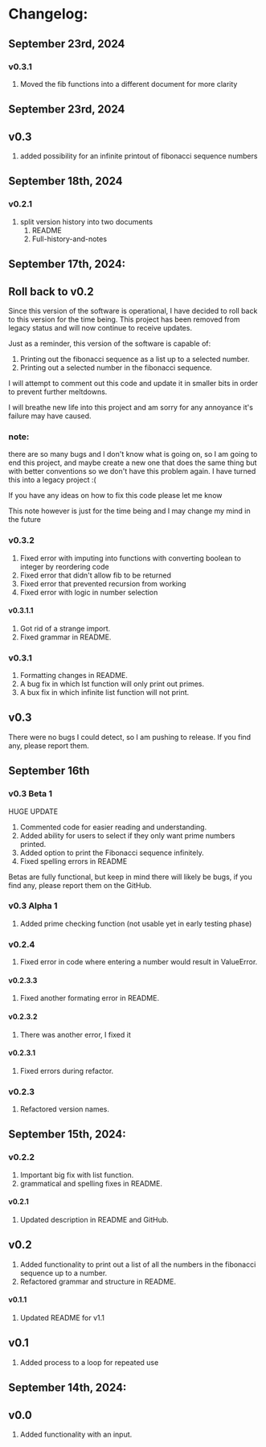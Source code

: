 # Changelog:


## September 23rd, 2024

### v0.3.1

1. Moved the fib functions into a different document for more clarity


## September 23rd, 2024

## v0.3

1. added possibility for an infinite printout of fibonacci sequence numbers

## September 18th, 2024

### v0.2.1

1. split version history into two documents
   1. README
   2. Full-history-and-notes

## September 17th, 2024:

## Roll back to v0.2

Since this version of the software is operational, I have decided to roll back to this version for the time being. This project has been removed from legacy status and will now continue to receive updates. 

Just as a reminder, this version of the software is capable of:

1. Printing out the fibonacci sequence as a list up to a selected number.
2. Printing out a selected number in the fibonacci sequence.

I will attempt to comment out this code and update it in smaller bits in order to prevent further meltdowns.

I will breathe new life into this project and am sorry for any annoyance it's failure may have caused.

### note:
there are so many bugs and I don't know what is going on, so I am going to end this project, and maybe create a new one that does the same thing but with better conventions so we don't have this problem again. I have turned this into a legacy project :(

If you have any ideas on how to fix this code please let me know

This note however is just for the time being and I may change my mind in the future

### v0.3.2 

1. Fixed error with imputing into functions with converting boolean to integer by reordering code
2. Fixed error that didn't allow fib to be returned
3. Fixed error that prevented recursion from working
4. Fixed error with logic in number selection

#### v0.3.1.1

1. Got rid of a strange import.
2. Fixed grammar in README.

### v0.3.1

1. Formatting changes in README.
2. A bug fix in which lst function will only print out primes.
3. A bux fix in which infinite list function will not print.

## v0.3

There were no bugs I could detect, so I am pushing to release. If you find any, please report them.

## September 16th 

### v0.3 Beta 1

HUGE UPDATE

1. Commented code for easier reading and understanding.
2. Added ability for users to select if they only want prime numbers printed.
3. Added option to print the Fibonacci sequence infinitely. 
4. Fixed spelling errors in README

Betas are fully functional, but keep in mind there will likely be bugs, if you find any, please report them on the GitHub.

### v0.3 Alpha 1

1. Added prime checking function (not usable yet in early testing phase)

### v0.2.4

1. Fixed error in code where entering a number would result in ValueError.

#### v0.2.3.3

1. Fixed another formating error in README. 

#### v0.2.3.2

1. There was another error, I fixed it 

#### v0.2.3.1 

1. Fixed errors during refactor. 

### v0.2.3

1. Refactored version names. 

## September 15th, 2024:

### v0.2.2

1. Important big fix with list function.
2. grammatical and spelling fixes in README.

#### v0.2.1

1. Updated description in README and GitHub.

## v0.2

1. Added functionality to print out a list of all the numbers in the fibonacci sequence up to a number.
2. Refactored grammar and structure in README.

#### v0.1.1 

1. Updated README for v1.1

## v0.1

1. Added process to a loop for repeated use

## September 14th, 2024:

## v0.0

1. Added functionality with an input.